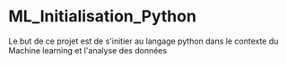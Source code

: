 # ML_Initialisation_Python
Le but de ce projet est de s'initier au langage python dans le contexte du Machine learning et l'analyse des données

